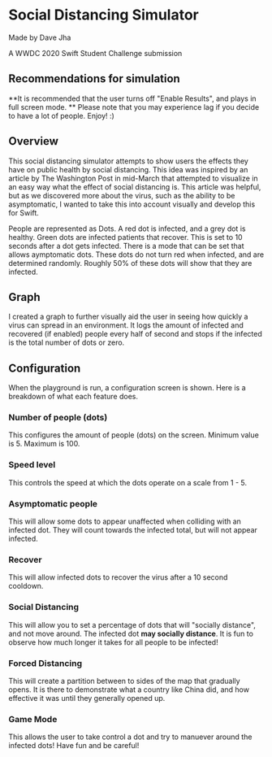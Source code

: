 # Social Distancing Simulator
Made by Dave Jha

A WWDC 2020 Swift Student Challenge submission

## Recommendations for simulation
**It is recommended that the user turns off "Enable Results", and plays in full screen mode. **
Please note that you may experience lag if you decide to have a lot of people. Enjoy! :)

## Overview
This social distancing simulator attempts to show users the effects they have on public health by social distancing. This idea was inspired by an article by The Washington Post in mid-March that attempted to visualize in an easy way what the effect of social distancing is. This article was helpful, but as we discovered more about the virus, such as the ability to be asymptomatic, I wanted to take this into account visually and develop this for Swift.

People are represented as Dots. A red dot is infected, and a grey dot is healthy. Green dots are infected patients that recover. This is set to 10 seconds after a dot gets infected. There is a mode that can be set that allows aymptomatic dots. These dots do not turn red when infected, and are determined randomly. Roughly 50% of these dots will show that they are infected.

## Graph 
I created a graph to further visually aid the user in seeing how quickly a virus can spread in an environment. It logs the amount of infected and recovered (if enabled) people every half of second and stops if the infected is the total number of dots or zero.

## Configuration

When the playground is run, a configuration screen is shown. Here is a breakdown of what each feature does.

### Number of people (dots)
This configures the amount of people (dots) on the screen. Minimum value is 5. Maximum is 100.

### Speed level 
This controls the speed at which the dots operate on a scale from 1 - 5.

### Asymptomatic people
This will allow some dots to appear unaffected when colliding with an infected dot. They will count towards the infected total, but will not appear infected.

### Recover
This will allow infected dots to recover the virus after a 10 second cooldown.

### Social Distancing
This will allow you to set a percentage of dots that will "socially distance", and not move around. The infected dot **may socially distance**. It is fun to observe how much longer it takes for all people to be infected!

### Forced Distancing
This will create a partition between to sides of the map that gradually opens. It is there to demonstrate what a country like China did, and how effective it was until they generally opened up.

### Game Mode
This allows the user to take control a dot and try to manuever around the infected dots! Have fun and be careful!
